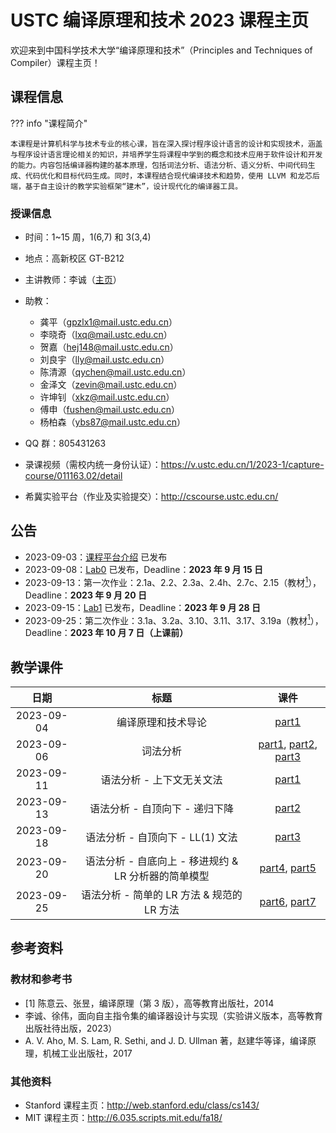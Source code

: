 # USTC 编译原理和技术 2023 课程主页

欢迎来到中国科学技术大学“编译原理和技术”（Principles and Techniques of Compiler）课程主页！

## 课程信息

??? info "课程简介"

    本课程是计算机科学与技术专业的核心课，旨在深入探讨程序设计语言的设计和实现技术，涵盖与程序设计语言理论相关的知识，并培养学生将课程中学到的概念和技术应用于软件设计和开发的能力。内容包括编译器构建的基本原理，包括词法分析、语法分析、语义分析、中间代码生成、代码优化和目标代码生成。同时，本课程结合现代编译技术和趋势，使用 LLVM 和龙芯后端，基于自主设计的教学实验框架“建木”，设计现代化的编译器工具。

### 授课信息

- 时间：1~15 周，1(6,7) 和 3(3,4)
- 地点：高新校区 GT-B212
- 主讲教师：李诚（[主页](http://staff.ustc.edu.cn/~chengli7/)）
- 助教：

  - 龚平（<gpzlx1@mail.ustc.edu.cn>）
  - 李晓奇（<lxq@mail.ustc.edu.cn>）
  - 贺嘉（<hej148@mail.ustc.edu.cn>）
  - 刘良宇（<lly@mail.ustc.edu.cn>）
  - 陈清源（<qychen@mail.ustc.edu.cn>）
  - 金泽文（<zevin@mail.ustc.edu.cn>）
  - 许坤钊（<xkz@mail.ustc.edu.cn>）
  - 傅申（<fushen@mail.ustc.edu.cn>）
  - 杨柏森（<ybs87@mail.ustc.edu.cn>）

- QQ 群：805431263
- 录课视频（需校内统一身份认证）：<https://v.ustc.edu.cn/1/2023-1/capture-course/011163.02/detail>
- 希冀实验平台（作业及实验提交）：<http://cscourse.ustc.edu.cn/>

## 公告

- 2023-09-03：[课程平台介绍](exp_platform_intro/README.md) 已发布
- 2023-09-08：[Lab0](lab0/index.md) 已发布，Deadline：**2023 年 9 月 15 日**
- 2023-09-13：第一次作业：2.1a、2.2、2.3a、2.4h、2.7c、2.15（教材[<sup>1</sup>](#textbook)），Deadline：**2023 年 9 月 20 日**
- 2023-09-15：[Lab1](lab1/index.md) 已发布，Deadline：**2023 年 9 月 28 日**
- 2023-09-25：第二次作业：3.1a、3.2a、3.10、3.11、3.17、3.19a（教材[<sup>1</sup>](#textbook)），Deadline：**2023 年 10 月 7 日（上课前）**

## 教学课件

|    日期    |                         标题                         |                                                                                                                 课件                                                                                                                  |
| :--------: | :--------------------------------------------------: | :-----------------------------------------------------------------------------------------------------------------------------------------------------------------------------------------------------------------------------------: |
| 2023-09-04 |                  编译原理和技术导论                  |                                                                              [part1](https://rec.ustc.edu.cn/share/be63e5f0-4bbf-11ee-ab8f-8556ef2e1b82)                                                                              |
| 2023-09-06 |                       词法分析                       | [part1](https://rec.ustc.edu.cn/share/7c8cb640-4bfa-11ee-801b-996bfe70e4c4), [part2](https://rec.ustc.edu.cn/share/971f5a80-4bfa-11ee-9c40-3f9629e3618a), [part3](https://rec.ustc.edu.cn/share/daf23f60-4bfa-11ee-ba03-e1b373b96f27) |
| 2023-09-11 |              语法分析 - 上下文无关文法               |                                                                              [part1](https://rec.ustc.edu.cn/share/1adc23a0-5043-11ee-ae58-c51868b36892)                                                                              |
| 2023-09-13 |            语法分析 - 自顶向下 - 递归下降            |                                                                              [part2](https://rec.ustc.edu.cn/share/11c40120-5208-11ee-8fb3-0b34e4219c8a)                                                                              |
| 2023-09-18 |           语法分析 - 自顶向下 - LL(1) 文法           |                                                                              [part3](https://rec.ustc.edu.cn/share/08643ef0-5564-11ee-88f3-1509f631aa4a)                                                                              |
| 2023-09-20 | 语法分析 - 自底向上 - 移进规约 & LR 分析器的简单模型 |                                       [part4](https://rec.ustc.edu.cn/share/fcba4990-5772-11ee-a14c-a36e421ab311), [part5](https://rec.ustc.edu.cn/share/08206b90-5773-11ee-a7a9-2766281e042e)                                        |
| 2023-09-25 |      语法分析 - 简单的 LR 方法 & 规范的 LR 方法      |                                       [part6](https://rec.ustc.edu.cn/share/1a7a4df0-5b4c-11ee-8033-1da927361dcb), [part7](https://rec.ustc.edu.cn/share/322166f0-5b4c-11ee-b6aa-cb031e864251)                                        |

## 参考资料

### 教材和参考书

- <div id='textbook'></div>[1] 陈意云、张昱，编译原理（第 3 版），高等教育出版社，2014
- 李诚、徐伟，面向自主指令集的编译器设计与实现（实验讲义版本，高等教育出版社待出版，2023）
- A. V. Aho, M. S. Lam, R. Sethi, and J. D. Ullman 著，赵建华等译，编译原理，机械工业出版社，2017

### 其他资料

- Stanford 课程主页：<http://web.stanford.edu/class/cs143/>
- MIT 课程主页：<http://6.035.scripts.mit.edu/fa18/>
